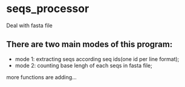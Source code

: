 # seqs_processor
Deal with fasta file

## There are two main modes of this program:  
- mode 1: extracting seqs according seq ids(one id per line format);  
- mode 2: counting base lengh of each seqs in fasta file;
    
more functions are adding...
